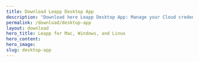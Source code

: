 ```yaml
---
title: Download Leapp Desktop App
description: "Download here Leapp Desktop App: Manage your Cloud credentials locally and improve your workflow with the only open-source desktop app you’ll ever need."
permalink: /download/desktop-app
layout: download
hero_title: Leapp for Mac, Windows, and Linux
hero_content:
hero_image:
slug: desktop-app
---
```

